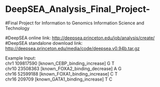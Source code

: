# DeepSEA_Analysis_Final_Project-
#Final Project for Information to Genomics Information Science and Technology

#DeepSEA online link: http://deepsea.princeton.edu/job/analysis/create/ \
#DeepSEA standalone download link: http://deepsea.princeton.edu/media/code/deepsea.v0.94b.tar.gz 

Example Input: \
chr1	109817590	[known_CEBP_binding_increase] 	 G T  \
chr10	23508363	[known_FOXA2_binding_decrease]	 A G  \
chr16	52599188	[known_FOXA1_binding_increase]	 C T  \
chr16	209709	  [known_GATA1_binding_increase]   T C  

